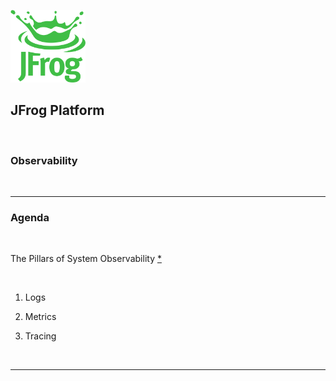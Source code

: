 [<img src="images/Jfrog_Green_RGB.png" alt="JFrog" style="width:120px;background-color:transparent;border:none;" />](https://jfrog.com)


## JFrog Platform 

<br/>

### Observability

<br/>

---

### Agenda

<br/>

The Pillars of System Observability [*](https://iamondemand.com/blog/the-3-pillars-of-system-observability-logs-metrics-and-tracing/)

<br/>

1. Logs

2. Metrics

3. Tracing

<br/>

---


